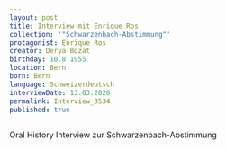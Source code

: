 ```yaml
---
layout: post
title: Interview mit Enrique Ros
collection: '"Schwarzenbach-Abstimmung"'
protagonist: Enrique Ros
creator: Derya Bozat
birthday: 10.8.1955
location: Bern
born: Bern
language: Schweizerdeutsch
interviewDate: 13.03.2020
permalink: Interview_3534
published: true
---
```

Oral History Interview zur Schwarzenbach-Abstimmung